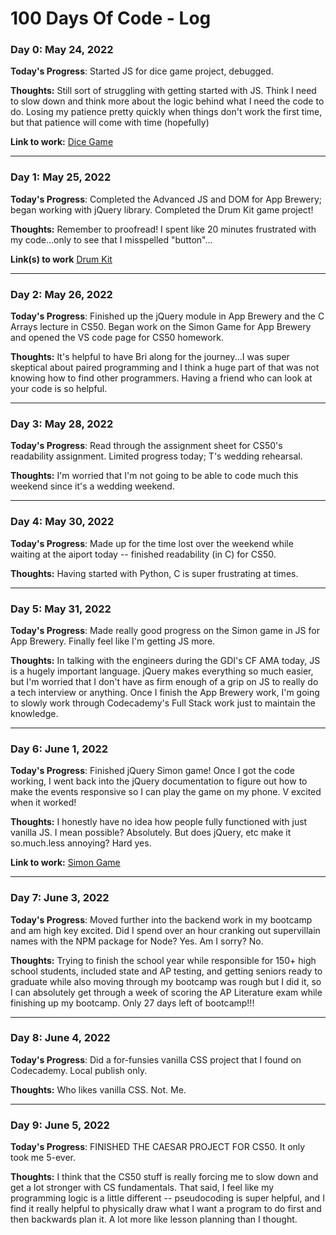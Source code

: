 # 100 Days Of Code - Log

### Day 0: May 24, 2022

**Today's Progress**: Started JS for dice game project, debugged.

**Thoughts:** Still sort of struggling with getting started with JS. Think I need to slow down and think more about the logic behind what I need the code to do. Losing my patience pretty quickly when things don't work the first time, but that patience will come with time (hopefully)

**Link to work:** [Dice Game](https://eireann07.github.io/dice-game/)
_______________________

### Day 1: May 25, 2022

**Today's Progress**: Completed the Advanced JS and DOM for App Brewery; began working with jQuery library. Completed the Drum Kit game project!

**Thoughts:** Remember to proofread! I spent like 20 minutes frustrated with my code...only to see that I misspelled "button"...

**Link(s) to work** [Drum Kit](https://eireann07.github.io/drum-kit/)
_______________________

### Day 2: May 26, 2022

**Today's Progress**: Finished up the jQuery module in App Brewery and the C Arrays lecture in CS50. Began work on the Simon Game for App Brewery and opened the VS code page for CS50 homework. 

**Thoughts:** It's helpful to have Bri along for the journey...I was super skeptical about paired programming and I think a huge part of that was not knowing how to find other programmers. Having a friend who can look at your code is so helpful. 
_______________________

### Day 3: May 28, 2022

**Today's Progress**: Read through the assignment sheet for CS50's readability assignment. Limited progress today; T's wedding rehearsal. 

**Thoughts:** I'm worried that I'm not going to be able to code much this weekend since it's a wedding weekend. 
_______________________

### Day 4: May 30, 2022

**Today's Progress**: Made up for the time lost over the weekend while waiting at the aiport today -- finished readability (in C) for CS50.

**Thoughts:** Having started with Python, C is super frustrating at times. 
_______________________

### Day 5: May 31, 2022

**Today's Progress**: Made really good progress on the Simon game in JS for App Brewery. Finally feel like I'm getting JS more.  

**Thoughts:** In talking with the engineers during the GDI's CF AMA today, JS is a hugely important language. jQuery makes everything so much easier, but I'm worried that I don't have as firm enough of a grip on JS to really do a tech interview or anything. Once I finish the App Brewery work, I'm going to slowly work through Codecademy's Full Stack work just to maintain the knowledge. 
_______________________

### Day 6: June 1, 2022

**Today's Progress**: Finished jQuery Simon game! Once I got the code working, I went back into the jQuery documentation to figure out how to make the events responsive so I can play the game on my phone. V excited when it worked!

**Thoughts:** I honestly have no idea how people fully functioned with just vanilla JS. I mean possible? Absolutely. But does jQuery, etc make it so.much.less annoying? Hard yes. 

**Link to work:** [Simon Game](https://eireann07.github.io/simon-game/)
_______________________

### Day 7: June 3, 2022

**Today's Progress**: Moved further into the backend work in my bootcamp and am high key excited. Did I spend over an hour cranking out supervillain names with the NPM package for Node? Yes. Am I sorry? No. 

**Thoughts:** Trying to finish the school year while responsible for 150+ high school students, included state and AP testing, and getting seniors ready to graduate while also moving through my bootcamp was rough but I did it, so I can absolutely get through a week of scoring the AP Literature exam while finishing up my bootcamp. Only 27 days left of bootcamp!!!
_______________________

### Day 8: June 4, 2022

**Today's Progress**: Did a for-funsies vanilla CSS project that I found on Codecademy.  Local publish only. 

**Thoughts:** Who likes vanilla CSS. Not. Me. 
_______________________

### Day 9: June 5, 2022

**Today's Progress**: FINISHED THE CAESAR PROJECT FOR CS50. It only took me 5-ever. 

**Thoughts:** I think that the CS50 stuff is really forcing me to slow down and get a lot stronger with CS fundamentals. That said, I feel like my programming logic is a little different -- pseudocoding is super helpful, and I find it really helpful to physically draw what I want a program to do first and then backwards plan it. A lot more like lesson planning than I thought. 
